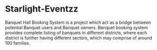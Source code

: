 # Starlight-Eventzz
Banquet Hall Booking System is a project which act as a bridge between potential Banquet users and Banquet owners. Banquet booking system provides complete listing of banquets in different districts, where each district is further having different sectors, which may comprise of around 100 families.

